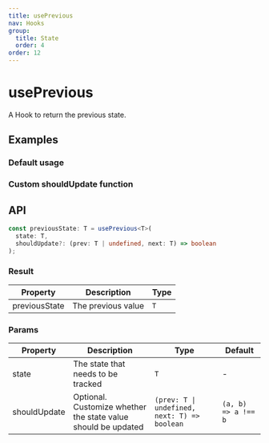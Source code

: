 ```yaml
---
title: usePrevious
nav: Hooks
group:
  title: State
  order: 4
order: 12
---
```


# usePrevious

A Hook to return the previous state.

## Examples

### Default usage

<code src="./demo/demo1.tsx"></code>

### Custom shouldUpdate function

<code src="./demo/demo2.tsx"></code>

## API

```typescript
const previousState: T = usePrevious<T>(
  state: T,
  shouldUpdate?: (prev: T | undefined, next: T) => boolean
);
```

### Result

| Property      | Description        | Type |
| ------------- | ------------------ | ---- |
| previousState | The previous value | `T`  |

### Params

| Property     | Description                                                   | Type                                         | Default             |
| ------------ | ------------------------------------------------------------- | -------------------------------------------- | ------------------- |
| state        | The state that needs to be tracked                            | `T`                                          | -                   |
| shouldUpdate | Optional. Customize whether the state value should be updated | `(prev: T \| undefined, next: T) => boolean` | `(a, b) => a !== b` |
